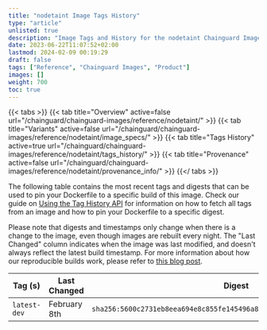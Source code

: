```yaml
---
title: "nodetaint Image Tags History"
type: "article"
unlisted: true
description: "Image Tags and History for the nodetaint Chainguard Image"
date: 2023-06-22T11:07:52+02:00
lastmod: 2024-02-09 00:19:29
draft: false
tags: ["Reference", "Chainguard Images", "Product"]
images: []
weight: 700
toc: true
---
```


{{< tabs >}}
{{< tab title="Overview" active=false url="/chainguard/chainguard-images/reference/nodetaint/" >}}
{{< tab title="Variants" active=false url="/chainguard/chainguard-images/reference/nodetaint/image_specs/" >}}
{{< tab title="Tags History" active=true url="/chainguard/chainguard-images/reference/nodetaint/tags_history/" >}}
{{< tab title="Provenance" active=false url="/chainguard/chainguard-images/reference/nodetaint/provenance_info/" >}}
{{</ tabs >}}

The following table contains the most recent tags and digests that can be used to pin your Dockerfile to a specific build of this image. Check our guide on [Using the Tag History API](/chainguard/chainguard-images/using-the-tag-history-api/) for information on how to fetch all tags from an image and how to pin your Dockerfile to a specific digest.

Please note that digests and timestamps only change when there is a change to the image, even though images are rebuilt every night. The "Last Changed" column indicates when the image was last modified, and doesn't always reflect the latest build timestamp. For more information about how our reproducible builds work, please refer to [this blog post](https://www.chainguard.dev/unchained/reproducing-chainguards-reproducible-image-builds).

| Tag (s)       | Last Changed | Digest                                                                    |
|---------------|--------------|---------------------------------------------------------------------------|
|  `latest-dev` | February 8th | `sha256:5600c2731eb8eea694e8c855fe145496a8876f2c74bd6e09862b1fff33b3a11c` |

